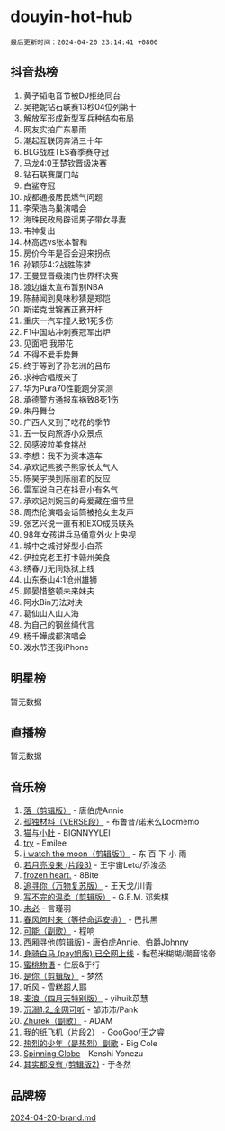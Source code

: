 # douyin-hot-hub

`最后更新时间：2024-04-20 23:14:41 +0800`

## 抖音热榜

1. 黄子韬电音节被DJ拒绝同台
1. 吴艳妮钻石联赛13秒04位列第十
1. 解放军形成新型军兵种结构布局
1. 网友实拍广东暴雨
1. 潮起互联网奔涌三十年
1. BLG战胜TES春季赛夺冠
1. 马龙4:0王楚钦晋级决赛
1. 钻石联赛厦门站
1. 白鲨夺冠
1. 成都通报居民燃气问题
1. 李荣浩鸟巢演唱会
1. 海珠民政局辟谣男子带女寻妻
1. 韦神复出
1. 林高远vs张本智和
1. 房价今年是否会迎来拐点
1. 孙颖莎4:2战胜陈梦
1. 王曼昱晋级澳门世界杯决赛
1. 渡边雄太宣布暂别NBA
1. 陈赫闻到臭味秒猜是郑恺
1. 斯诺克世锦赛正赛开杆
1. 重庆一汽车撞人致1死多伤
1. F1中国站冲刺赛冠军出炉
1. 见面吧 我带花
1. 不得不爱手势舞
1. 终于等到了孙艺洲的吕布
1. 求神合唱版来了
1. 华为Pura70性能跑分实测
1. 承德警方通报车祸致8死1伤
1. 朱丹舞台
1. 广西人又到了吃花的季节
1. 五一反向旅游小众景点
1. 风感波粒美食挑战
1. 李想：我不为资本造车
1. 承欢记熊孩子熊家长太气人
1. 陈昊宇换到陈丽君的反应
1. 雷军说自己在抖音小有名气
1. 承欢记刘婉玉的母爱藏在细节里
1. 周杰伦演唱会话筒被抢女生发声
1. 张艺兴说一直有和EXO成员联系
1. 98年女孩讲兵马俑意外火上央视
1. 城中之城讨好型小白茶
1. 伊拉克老王打卡赣州美食
1. 绣春刀无间炼狱上线
1. 山东泰山4:1沧州雄狮
1. 顾晏惜整顿未来妹夫
1. 阿水Bin刀法对决
1. 葛仙山人山人海
1. 为自己的钢丝绳代言
1. 杨千嬅成都演唱会
1. 泼水节还我iPhone

## 明星榜

暂无数据

## 直播榜

暂无数据

## 音乐榜

1. [落（剪辑版）](https://sf5-hl-cdn-tos.douyinstatic.com/obj/tos-cn-ve-2774/o0h6HvN1BBbli9LtU3i5fQIleBQMF5Cg4TZmmC) - 唐伯虎Annie
1. [孤独材料（VERSE段）](https://sf5-hl-cdn-tos.douyinstatic.com/obj/tos-cn-ve-2774/ocX7glDNHYlwFeYrGQfBZoThtvPWy8tCCEBGKQ) - 布鲁昔/诺米么Lodmemo
1. [猫与小肚](https://sf27-cdn-tos.douyinstatic.com/obj/tos-cn-ve-2774/osZeoClMECgK8DYl6VebABgbchEtPYQjZEnRtd) - BIGNNYYLEI
1. [try](https://sf5-hl-cdn-tos.douyinstatic.com/obj/tos-cn-ve-2774/oMCYLreazYIFEgVb1vQdrJnJTbe8DDfiCA6gKw) - Emilee
1. [i watch the moon（剪辑版1）](https://sf3-cdn-tos.douyinstatic.com/obj/tos-cn-ve-2774/o0I9mSChzHZANMJIEBfkCQzzg6N5WAcVtqft9P) - 东 百 下 小 雨
1. [若月亮没来 (片段3)](https://sf5-hl-cdn-tos.douyinstatic.com/obj/tos-cn-ve-2774/okfyEUsGW1B1ovJi5JiN9IjvAT2lMwA054GoEB) - 王宇宙Leto/乔浚丞
1. [frozen heart.](https://sf5-hl-cdn-tos.douyinstatic.com/obj/tos-cn-ve-2774/oIIWJfyjIACZA9zQMtnJ6hQQhFC4vhCupoRBsO) - 8Bite
1. [追寻你（万物复苏版）](https://sf3-cdn-tos.douyinstatic.com/obj/tos-cn-ve-2774/oYeAZJsbjIDit9APmBg8u6uDUQnHmoCf3gbo74) - 王天戈/川青
1. [写不完的温柔（剪辑版）](https://sf3-cdn-tos.douyinstatic.com/obj/tos-cn-ve-2774/oYBzzZQJ233GfwkemJJffAIWgeIYrjZfWhHTcG) - G.E.M. 邓紫棋
1. [未必](https://sf3-cdn-tos.douyinstatic.com/obj/tos-cn-ve-2774/ogntQMFnKQDZUgTCYuJgfLEtleYZZFxBQqhhFB) - 言瑾羽
1. [春风何时来（等待命运安排）](https://sf3-cdn-tos.douyinstatic.com/obj/tos-cn-ve-2774/oICBNbD3gelMfB4WgiD1KI2jQtXZE2FgHLwtsl) - 巴扎黑
1. [可能（副歌）](https://sf5-hl-cdn-tos.douyinstatic.com/obj/tos-cn-ve-2774/cde1731888894259b333569393c2fb51) - 程响
1. [西厢寻他(剪辑版)](https://sf3-cdn-tos.douyinstatic.com/obj/tos-cn-ve-2774/oUsAVfAQKlRNxEv5qxvIB8o5qmIWUcXbzJKJhw) - 唐伯虎Annie、伯爵Johnny
1. [身骑白马 (pay姐版) 已全网上线](https://sf5-hl-cdn-tos.douyinstatic.com/obj/tos-cn-ve-2774/oQLO5ZgLsFkaDhdIIveF2zUCgfweY0gWaH4AQG) - 黏苞米糊糊/潮音铭帝
1. [蜜桃物语](https://sf5-hl-cdn-tos.douyinstatic.com/obj/tos-cn-ve-2774/oIhOSCZtIACtYU4XQkngiW9kCBfVD1Fz9IYeqL) - 仁辰&于行
1. [是你（剪辑版）](https://sf5-hl-cdn-tos.douyinstatic.com/obj/tos-cn-ve-2774/46019dae783c4c969944217fe1cfafc4) - 梦然
1. [听风](https://sf5-hl-cdn-tos.douyinstatic.com/obj/tos-cn-ve-2774/oAPa3yDDDIZygYzQdBemCAIngcCeEARgbQDtJC) - 雪糕超人耶
1. [麦浪（四月天特别版）](https://sf5-hl-cdn-tos.douyinstatic.com/obj/tos-cn-ve-2774/26f5501a6547411fa3fbedc592fed0ad) - yihuik苡慧
1. [沉溺1.2_全网可听](https://sf3-cdn-tos.douyinstatic.com/obj/tos-cn-ve-2774/ok2QoiBqsWAX9McZmWiI9gAB0EzwD4Xj6yfmtH) - 邹沛沛/Pank
1. [Zhurek（副歌）](https://sf27-cdn-tos.douyinstatic.com/obj/tos-cn-ve-2774/ooQm8FBZQDlf0btEYgVpCcSCQfrdJGBEKZYBGS) - ADAM
1. [我的纸飞机（片段2）](https://sf5-hl-cdn-tos.douyinstatic.com/obj/tos-cn-ve-2774/oM2ZrKcg2CD5AeRB2gkeXOFB1IxAGJdZPazYHf) - GooGoo/王之睿
1. [热烈的少年（是热烈）副歌](https://sf5-hl-cdn-tos.douyinstatic.com/obj/tos-cn-ve-2774/owVNI0CLDAUMtSz6TEYvfFBFL4UDFFhLfgK8fa) - Big Cole
1. [Spinning Globe](https://sf3-cdn-tos.douyinstatic.com/obj/tos-cn-ve-2774/oAYhDobngQZXzvJaWpxueRR0jC4FZDexedXDYA) - Kenshi Yonezu
1. [其实都没有 (剪辑版2)](https://sf3-cdn-tos.douyinstatic.com/obj/tos-cn-ve-2774/oEBNQenHZtBhxYjGgUDQk0BCHTigQafgFlbQ7k) - 于冬然

## 品牌榜

[2024-04-20-brand.md](2024-04-20-brand.md)
